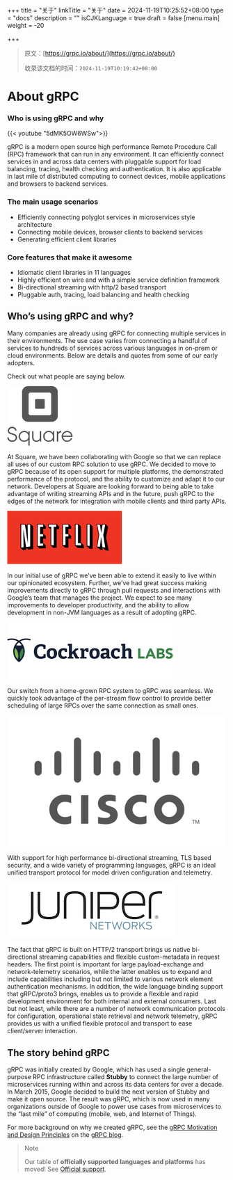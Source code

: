 +++
title = "关于"
linkTitle = "关于"
date = 2024-11-19T10:25:52+08:00
type = "docs"
description = ""
isCJKLanguage = true
draft = false
[menu.main]
    weight = -20

+++

> 原文：[https://grpc.io/about/](https://grpc.io/about/)
>
> 收录该文档的时间：`2024-11-19T10:19:42+08:00`

# About gRPC

### Who is using gRPC and why

{{< youtube "5dMK5OW6WSw">}}

gRPC is a modern open source high performance Remote Procedure Call (RPC) framework that can run in any environment. It can efficiently connect services in and across data centers with pluggable support for load balancing, tracing, health checking and authentication. It is also applicable in last mile of distributed computing to connect devices, mobile applications and browsers to backend services.

### The main usage scenarios

- Efficiently connecting polyglot services in microservices style architecture
- Connecting mobile devices, browser clients to backend services
- Generating efficient client libraries

### Core features that make it awesome

- Idiomatic client libraries in 11 languages
- Highly efficient on wire and with a simple service definition framework
- Bi-directional streaming with http/2 based transport
- Pluggable auth, tracing, load balancing and health checking

## Who’s using gRPC and why?

Many companies are already using gRPC for connecting multiple services in their environments. The use case varies from connecting a handful of services to hundreds of services across various languages in on-prem or cloud environments. Below are details and quotes from some of our early adopters.

Check out what people are saying below.

[![Square testimonial logo](About_img/square-icon.png)](https://youtu.be/-2sWDr3Z0Wo)

At Square, we have been collaborating with Google so that we can replace all uses of our custom RPC solution to use gRPC. We decided to move to gRPC because of its open support for multiple platforms, the demonstrated performance of the protocol, and the ability to customize and adapt it to our network. Developers at Square are looking forward to being able to take advantage of writing streaming APIs and in the future, push gRPC to the edges of the network for integration with mobile clients and third party APIs.

[![Netflix testimonial logo](About_img/netflix-logo.png)](https://github.com/Netflix/ribbon)

In our initial use of gRPC we’ve been able to extend it easily to live within our opinionated ecosystem. Further, we’ve had great success making improvements directly to gRPC through pull requests and interactions with Google’s team that manages the project. We expect to see many improvements to developer productivity, and the ability to allow development in non-JVM languages as a result of adopting gRPC.

[![Cockroach Labs testimonial logo](About_img/cockroach-1.png)](https://www.cockroachlabs.com/blog/a-tale-of-two-ports/)

Our switch from a home-grown RPC system to gRPC was seamless. We quickly took advantage of the per-stream flow control to provide better scheduling of large RPCs over the same connection as small ones.

[![Cisco testimonial logo](About_img/cisco.svg+xml)](https://github.com/CiscoDevNet/grpc-getting-started)

With support for high performance bi-directional streaming, TLS based security, and a wide variety of programming languages, gRPC is an ideal unified transport protocol for model driven configuration and telemetry.

[![Juniper Networks testimonial logo](About_img/juniperlogo.png)](https://forums.juniper.net/t5/Automation/OpenConfig-and-gRPC-Junos-Telemetry-Interface/ta-p/316090)

The fact that gRPC is built on HTTP/2 transport brings us native bi-directional streaming capabilities and flexible custom-metadata in request headers. The first point is important for large payload-exchange and network-telemetry scenarios, while the latter enables us to expand and include capabilities including but not limited to various network element authentication mechanisms. In addition, the wide language binding support that gRPC/proto3 brings, enables us to provide a flexible and rapid development environment for both internal and external consumers. Last but not least, while there are a number of network communication protocols for configuration, operational state retrieval and network telemetry, gRPC provides us with a unified flexible protocol and transport to ease client/server interaction.

## The story behind gRPC

gRPC was initially created by Google, which has used a single general-purpose RPC infrastructure called **Stubby** to connect the large number of microservices running within and across its data centers for over a decade. In March 2015, Google decided to build the next version of Stubby and make it open source. The result was gRPC, which is now used in many organizations outside of Google to power use cases from microservices to the “last mile” of computing (mobile, web, and Internet of Things).

For more background on why we created gRPC, see the [gRPC Motivation and Design Principles](https://grpc.io/blog/principles/) on the [gRPC blog](https://grpc.io/blog/).

> Note
>
> 
>
> Our table of **officially supported languages and platforms** has moved! See [Official support](https://grpc.io/docs/#official-support).
